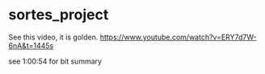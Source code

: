 # sortes_project


See this video, it is golden.
https://www.youtube.com/watch?v=ERY7d7W-6nA&t=1445s

see 1:00:54 for bit summary
